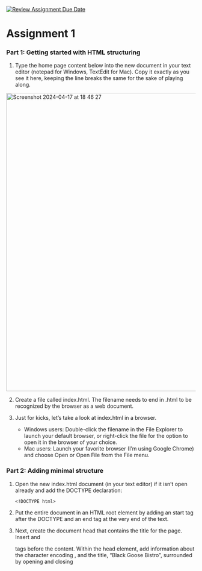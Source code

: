 [![Review Assignment Due Date](https://classroom.github.com/assets/deadline-readme-button-24ddc0f5d75046c5622901739e7c5dd533143b0c8e959d652212380cedb1ea36.svg)](https://classroom.github.com/a/gLxG_S83)
# Assignment 1

### Part 1: Getting started with HTML structuring

1. Type the home page content below into the new document in your text editor (notepad
for Windows, TextEdit for Mac). Copy it exactly as you see it here, keeping the line
breaks the same for the sake of playing along.
<img width="792" alt="Screenshot 2024-04-17 at 18 46 27" src="https://github.com/Shibaura-WebDesign-2024/Homework1/assets/82876331/d263acef-7236-43d2-9465-6a721c77c921">

2. Create a file called index.html. The filename needs to end in .html to be recognized by the browser as a web document.

3. Just for kicks, let’s take a look at index.html in a browser.
    - Windows users: Double-click the filename in the File Explorer to launch your default
browser, or right-click the file for the option to open it in the browser of your choice.
    - Mac users: Launch your favorite browser (I’m using Google Chrome) and choose
Open or Open File from the File menu. 

### Part 2: Adding minimal structure

1. Open the new index.html document (in your text editor) if it isn’t open already and
    add the DOCTYPE declaration:

      ```
      <!DOCTYPE html>
      ```
2. Put the entire document in an HTML root element by adding an <html> start tag after
    the DOCTYPE and an </html> end tag at the very end of the text.
3. Next, create the document head that contains the title for the page. Insert <head> and
    </head> tags before the content. Within the head element, add information about the
    character encoding <meta charset="utf-8">, and the title, “Black Goose Bistro”,
    surrounded by opening and closing <title> tags.
4. Finally, define the body of the document by wrapping the text content in <body> and
    </body> tags. When you are done, the source document should look like this (the
    markup is shown in color to make it stand out, and I added line numbers in grey):
<p align="center">
<img width="929" alt="Screenshot 2024-04-17 at 18 49 53" src="https://github.com/Shibaura-WebDesign-2024/Homework1/assets/82876331/5ae71286-ded7-46cd-b588-e678e92ecf95">
</p>
5. Open the file in the browser or hit Refresh or Reload if it is open already.
6. Save the document and upload it to to github as well.

### Part 3: Defining text elements

1. Open the document _index.html_ in your text editor, if it isn’t open already.
2. The first line of text, “Black Goose Bistro,” is the main heading for the page, so we’ll
    mark it up as a Heading Level 1 (h1) element. Put the opening tag, h1, at the
    beginning of the line and the closing tag, h1, after it, like this:

      ```
      <h1>Black Goose Bistro</h1>
      ```
3. Our page also has three subheads. Mark them up as Heading Level 2 (h2) elements in a
    similar manner. I’ll do the first one here; you do the same for “Catering” and “Location
    and Hours.”

      ```
      <h2>The Restaurant</h2>
      ```
4. Each h2 element is followed by a brief paragraph of text, so let’s mark those up as
4. paragraph (p) elements in a similar manner. Here’s the first one; you do the rest:

    ```
    <p>The Black Goose Bistro offers casual lunch and
    dinner fare in a relaxed atmosphere. The menu changes
    regularly to highlight the freshest local
    ingredients.</p>
    ```

5. Finally, in the Catering section, I want to emphasize that visitors should just leave the
    cooking to us. To make text emphasized, mark it up in an emphasis element (em)
    element, as shown here:

    ```
    <p>You have fun. <em>We'll handle the cooking.</em>
    Black Goose Catering can handle events from snacks
    for a meetup to elegant corporate fundraisers.</p>
    ```
6. Now that we’ve marked up the document, let’s save it as we did before, and open (or
    reload) the page in the browser.

### Part 4: Adding an image

1. Download any image that you like (according to the content here, it should be a goose
    image) Name the file _blackgoose.png_. Be sure to save it in the same folder with
    _index.html_. Make sure that the size of the image is not too big (you can edit the image
    size using paint in windows or preview in mac).
    The image size as an example used in this document is 175 x 175 px)
2. Once you have the image, insert it at the beginning of the first-level heading by typing in
    the img element and its attributes as shown here:

    ```
    <h1><img src="blackgoose.png" alt="logo">Black Goose
    Bistro</h1>
    ```
    ```
    The src attribute provides the name of the image file that should be inserted, and the alt
    attribute provides text that should be displayed if the image is not available. Both of these
    attributes are required in every img element.
    ```
3. I’d like the image to appear above the title, so add a line break (br) after the img element
    to start the headline text on a new line.

    ```
    <h1><img src="blackgoose.png" alt="logo"><br>Black
    Goose Bistro</h1>
    ```
4. Let’s break up the last paragraph into three lines for better clarity. Drop a (br) tag at the
    spots you’d like the line breaks to occur. Try to match the screenshot in Figure 1.
5. Now save _index.html_ and open or refresh it in the browser window. The page should look
    like the one shown in Figure 1. If it doesn’t, check to make sure that the image file,
    blackgoose.png, is in the same directory as index.html. If it is, then check to make sure
    that you aren’t missing any characters, such as a **closing quote** or **bracket** , in the img
    element markup.

### Part 5: Adding a Style sheet

1. Open _index.html_ if it isn’t open already. We’re going to use the style element to apply a
    very simple embedded style sheet to the page. This is just one of the ways to add a style
    sheet.
2. The style element is placed inside the document head. Start by adding the style element to
    the document as shown here:

    ```
    <head>
    ```
    ```
    <meta charset="utf-8">
    ```
    ```
    <title>Black Goose Bistro</title>
    ```
    ```
    <style>
    ```
    ```
    </style>
    ```
    ```
    </head>
    ```
3. Next, type the following style rules within the style element just as you see them here.
    Don’t worry if you don’t know exactly what’s going on (although it’s fairly intuitive).
    You’ll learn all about style rules in the future classes
<p align="center">
<img width="453" alt="Screenshot 2024-04-17 at 18 54 06" src="https://github.com/Shibaura-WebDesign-2024/Homework1/assets/82876331/5f8cf3ea-dc0f-4dba-8040-b44575e4fd7c">
</p>

4. Now it’s time to save the file and take a look at it in the browser. It should look like the
    page in Figure 2. If it doesn’t, go over the style sheet to make sure you didn’t miss a
    **semicolon** or a **curly bracket**. Look at the way the page looks with our styles compared
    to the browser’s default styles.
<p align="center">
<img width="574" alt="Screenshot 2024-04-17 at 18 55 02" src="https://github.com/Shibaura-WebDesign-2024/Homework1/assets/82876331/bb4791ee-0fe1-4d30-93af-40475efb8794">
</p>
